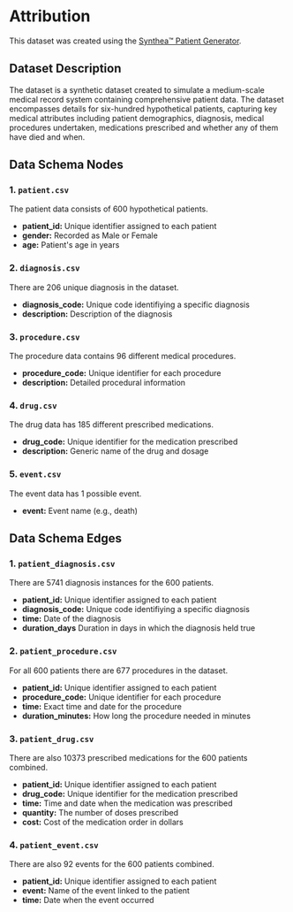 # Attribution

This dataset was created using the [Synthea™ Patient Generator](https://github.com/synthetichealth/synthea).

## Dataset Description

The dataset is a synthetic dataset created to simulate a medium-scale medical record system containing comprehensive patient data. The dataset encompasses details for six-hundred hypothetical patients, capturing key medical attributes including patient demographics, diagnosis, medical procedures undertaken, medications prescribed and whether any of them have died and when.

## Data Schema Nodes

### 1. `patient.csv`

The patient data consists of 600 hypothetical patients.

- **patient_id:** Unique identifier assigned to each patient
- **gender:** Recorded as Male or Female
- **age:** Patient's age in years

### 2. `diagnosis.csv`

There are 206 unique diagnosis in the dataset.

- **diagnosis_code:** Unique code identifiying a specific diagnosis
- **description:** Description of the diagnosis

### 3. `procedure.csv`

The procedure data contains 96 different medical procedures.

- **procedure_code:** Unique identifier for each procedure
- **description:** Detailed procedural information

### 4. `drug.csv`

The drug data has 185 different prescribed medications.

- **drug_code:** Unique identifier for the medication prescribed
- **description:** Generic name of the drug and dosage

### 5. `event.csv`

The event data has 1 possible event.

- **event:** Event name (e.g., death)

## Data Schema Edges

### 1. `patient_diagnosis.csv`

There are 5741 diagnosis instances for the 600 patients.

- **patient_id:** Unique identifier assigned to each patient
- **diagnosis_code:** Unique code identifiying a specific diagnosis
- **time:** Date of the diagnosis
- **duration_days** Duration in days in which the diagnosis held true

### 2. `patient_procedure.csv`

For all 600 patients there are 677 procedures in the dataset.

- **patient_id:** Unique identifier assigned to each patient
- **procedure_code:** Unique identifier for each procedure
- **time:** Exact time and date for the procedure
- **duration_minutes:** How long the procedure needed in minutes

### 3. `patient_drug.csv`

There are also 10373 prescribed medications for the 600 patients combined.

- **patient_id:** Unique identifier assigned to each patient
- **drug_code:** Unique identifier for the medication prescribed
- **time:** Time and date when the medication was prescribed
- **quantity:** The number of doses prescribed
- **cost:** Cost of the medication order in dollars

### 4. `patient_event.csv`

There are also 92 events for the 600 patients combined.

- **patient_id:** Unique identifier assigned to each patient
- **event:** Name of the event linked to the patient
- **time:** Date when the event occurred
